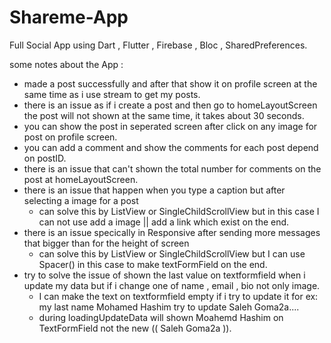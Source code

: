 # Shareme-App
Full Social App using Dart , Flutter , Firebase , Bloc , SharedPreferences.

some notes about the App :
- made a post successfully and after that show it on profile screen at the same time as i use stream to get my posts.
- there is an issue as if i create a post and then go to homeLayoutScreen the post will not shown at the same time, it takes about 30 seconds.
- you can show the post in seperated screen after click on any image for post on profile screen.
- you can add a comment and show the comments for each post depend on postID.
- there is an issue that can't shown the total number for comments on the post at homeLayoutScreen.
- there is an issue that happen when you type a caption but after selecting a image for a post
   * can solve this by ListView or SingleChildScrollView but in this case I can not use add a image || add a link which exist on the end.
- there is an issue specically in Responsive after sending more messages that bigger than for the height of screen 
   * can solve this by ListView or SingleChildScrollView but I can use Spacer() in this case to make textFormField on the end.
- try to solve the issue of shown the last value on textformfield when i update my data but if i change one of name , email , bio not only image.
   * I can make the text on textformfield empty if i try to update it for ex: my last name Mohamed Hashim try to update Saleh Goma2a....
   * during loadingUpdateData will shown Moahemd Hashim on TextFormField not the new (( Saleh Goma2a )).
